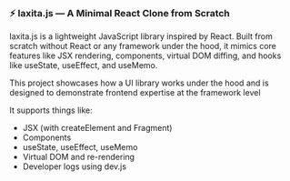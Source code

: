 ### ⚡ laxita.js — A Minimal React Clone from Scratch
laxita.js is a lightweight JavaScript library inspired by React. Built from scratch without React or any framework under the hood, it mimics core features like JSX rendering, components, virtual DOM diffing, and hooks like useState, useEffect, and useMemo.

This project showcases how a UI library works under the hood and is designed to demonstrate frontend expertise at the framework level

It supports things like:
- JSX (with createElement and Fragment)
- Components
- useState, useEffect, useMemo
- Virtual DOM and re-rendering
- Developer logs using dev.js
